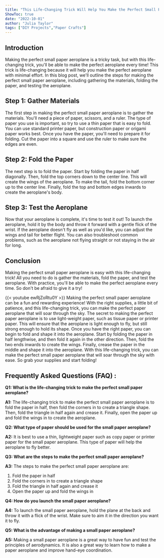 ```yaml
---
title: "This Life-Changing Trick Will Help You Make the Perfect Small Paper Aeroplane!"
ShowToc: true 
date: "2022-10-01"
author: "Julia Taylor" 
tags: ["DIY Projects","Paper Crafts"]
---
```

## Introduction 
Making the perfect small paper aeroplane is a tricky task, but with this life-changing trick, you'll be able to make the perfect aeroplane every time! This trick is life-changing because it will help you make the perfect aeroplane with minimal effort. In this blog post, we'll outline the steps for making the perfect small paper aeroplane, including gathering the materials, folding the paper, and testing the aeroplane. 

## Step 1: Gather Materials
The first step in making the perfect small paper aeroplane is to gather the materials. You'll need a piece of paper, scissors, and a ruler. The type of paper you use is important, so try to use a thin paper that is easy to fold. You can use standard printer paper, but construction paper or origami paper works best. Once you have the paper, you'll need to prepare it for folding. Cut the paper into a square and use the ruler to make sure the edges are even. 

## Step 2: Fold the Paper
The next step is to fold the paper. Start by folding the paper in half diagonally. Then, fold the top corners down to the center line. This will create the wings of the aeroplane. To make the tail, fold the bottom corner up to the center line. Finally, fold the top and bottom edges inwards to create the aeroplane's body. 

## Step 3: Test the Aeroplane
Now that your aeroplane is complete, it's time to test it out! To launch the aeroplane, hold it by the body and throw it forward with a gentle flick of the wrist. If the aeroplane doesn't fly as well as you'd like, you can adjust the wings and tail for better flight. You can also troubleshoot common problems, such as the aeroplane not flying straight or not staying in the air for long. 

## Conclusion
Making the perfect small paper aeroplane is easy with this life-changing trick! All you need to do is gather the materials, fold the paper, and test the aeroplane. With practice, you'll be able to make the perfect aeroplane every time. So don't be afraid to give it a try!

{{< youtube ewRjZoRtu0Y >}} 
Making the perfect small paper aeroplane can be a fun and rewarding experience! With the right supplies, a little bit of patience, and this life-changing trick, you can make the perfect paper aeroplane that will soar through the sky. The secret to making the perfect paper aeroplane is to use light-weight paper, such as tissue paper or printer paper. This will ensure that the aeroplane is light enough to fly, but still strong enough to hold its shape. Once you have the right paper, you can begin to fold and shape it into the aeroplane. Start by folding the paper in half lengthwise, and then fold it again in the other direction. Then, fold the two ends inwards to create the wings. Finally, crease the paper in the middle and shape it into the aeroplane. With this life-changing trick, you can make the perfect small paper aeroplane that will soar through the sky with ease. So grab your supplies and start folding!

## Frequently Asked Questions (FAQ) :
**Q1: What is the life-changing trick to make the perfect small paper aeroplane?**

**A1:** The life-changing trick to make the perfect small paper aeroplane is to fold the paper in half, then fold the corners in to create a triangle shape. Then, fold the triangle in half again and crease it. Finally, open the paper up and fold the wings in to create the aeroplane.

**Q2: What type of paper should be used for the small paper aeroplane?**

**A2:** It is best to use a thin, lightweight paper such as copy paper or printer paper for the small paper aeroplane. This type of paper will help the aeroplane to fly better. 

**Q3: What are the steps to make the perfect small paper aeroplane?**

**A3:** The steps to make the perfect small paper aeroplane are: 
1. Fold the paper in half
2. Fold the corners in to create a triangle shape
3. Fold the triangle in half again and crease it
4. Open the paper up and fold the wings in 

**Q4: How do you launch the small paper aeroplane?**

**A4:** To launch the small paper aeroplane, hold the plane at the back and throw it with a flick of the wrist. Make sure to aim it in the direction you want it to fly. 

**Q5: What is the advantage of making a small paper aeroplane?**

**A5:** Making a small paper aeroplane is a great way to have fun and test the principles of aerodynamics. It is also a great way to learn how to make a paper aeroplane and improve hand-eye coordination.






